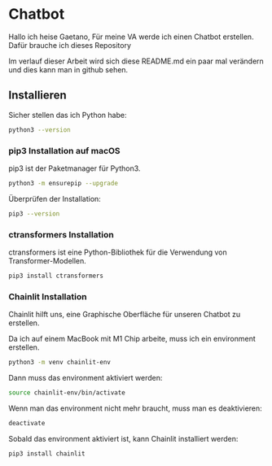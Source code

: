 # Chatbot

Hallo ich heise Gaetano,
Für meine VA werde ich einen Chatbot erstellen. 
Dafür brauche ich dieses Repository

Im verlauf dieser Arbeit wird sich diese README.md ein paar mal verändern und dies kann man in github sehen.

## Installieren

Sicher stellen das ich Python habe:
```bash
python3 --version
```

### pip3 Installation auf macOS

pip3 ist der Paketmanager für Python3.

```bash
python3 -m ensurepip --upgrade
```

Überprüfen der Installation:
```bash
pip3 --version
```

### ctransformers Installation

ctransformers ist eine Python-Bibliothek für die Verwendung von Transformer-Modellen.

```bash
pip3 install ctransformers
```

### Chainlit Installation

Chainlit hilft uns, eine Graphische Oberfläche für unseren Chatbot zu erstellen.

Da ich auf einem MacBook mit M1 Chip arbeite, muss ich ein environment erstellen.

```bash
python3 -m venv chainlit-env
```
Dann muss das environment aktiviert werden:
```bash
source chainlit-env/bin/activate
```
Wenn man das environment nicht mehr braucht, muss man es deaktivieren:
```bash
deactivate
```

Sobald das environment aktiviert ist, kann Chainlit installiert werden:
```bash
pip3 install chainlit
```
